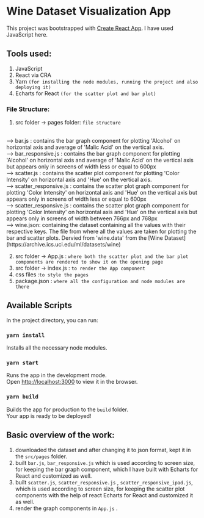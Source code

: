 # Wine Dataset Visualization App

This project was bootstrapped with [Create React App](https://github.com/facebook/create-react-app).
I have used JavaScript here.

## Tools used:

1. JavaScript
2. React via CRA
3. Yarn `(for installing the node modules, running the project and also deploying it)`
4. Echarts for React `(for the scatter plot and bar plot)`

### File Structure:

1. src folder -> pages folder:
`file structure`
<br>
--> bar.js : contains the bar graph component for plotting 'Alcohol' on horizontal axis and average of 'Malic Acid' on the vertical axis.
<br>
--> bar_responsive.js : contains the bar graph component for plotting 'Alcohol' on horizontal axis and average of 'Malic Acid' on the vertical axis but appears only in screens of width less or equal to 600px
<br>
--> scatter.js : contains the scatter plot component for plotting 'Color Intensity' on horizontal axis and 'Hue' on the vertical axis. 
<br>
--> scatter_responsive.js : contains the scatter plot graph component for plotting 'Color Intensity' on horizontal axis and 'Hue' on the vertical axis but appears only in screens of width less or equal to 600px
<br>
--> scatter_responsive.js : contains the scatter plot graph component for plotting 'Color Intensity' on horizontal axis and 'Hue' on the vertical axis but appears only in screens of width between 766px and 768px
<br>
--> wine.json: containing the dataset containing all the values with their respective keys. The file from where all the values are taken for plotting the bar and scatter plots. Dervied from 'wine.data' from the [Wine Dataset](https://archive.ics.uci.edu/ml/datasets/wine)

2. src folder -> App.js : `where both the scatter plot and the bar plot components are rendered to show it on the opening page`
3. src folder -> index.js : `to render the App component`
4. css files :`to style the pages`
5. package.json : `where all the configuration and node modules are there`



## Available Scripts

In the project directory, you can run:

### `yarn install`

Installs all the necessary node modules.
### `yarn start`

Runs the app in the development mode.\
Open [http://localhost:3000](http://localhost:3000) to view it in the browser.

### `yarn build`

Builds the app for production to the `build` folder.\
Your app is ready to be deployed!

## Basic overview of the work:
1. downloaded the dataset and after changing it to json format, kept it in the `src/pages` folder.
2. built `bar.js`, `bar_responsive.js` which is used according to screen size, for keeping the bar graph component, which I have built with Echarts for React and customized as well.
3. built `scatter.js`, `scatter_responsive.js` , `scatter_responsive_ipad.js`, which is used according to screen size, for keeping the scatter plot components with the help of react Echarts for React and customized it as well.
4. render the graph components in `App.js` . 